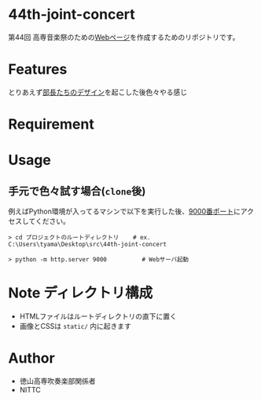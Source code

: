 # 44th-joint-concert

第44回 高専音楽祭のための[Webページ](https://nittc-winds.github.io/44th-joint-concert/)を作成するためのリポジトリです。

 

# Features
とりあえず[部長たちのデザイン](https://nittc-winds.github.io/44th-joint-concert/src)を起こした後色々やる感じ
 
# Requirement

 
 
# Usage
## 手元で色々試す場合(`clone`後)

例えばPython環境が入ってるマシンで以下を実行した後、[9000番ポート](http://localhost:9000/)にアクセスしてください。


```
> cd プロジェクトのルートディレクトリ    # ex. C:\Users\tyama\Desktop\src\44th-joint-concert

> python -m http.server 9000          # Webサーバ起動
```



# Note ディレクトリ構成

- HTMLファイルはルートディレクトリの直下に置く
- 画像とCSSは `static/` 内に起きます


# Author
 
 
* 徳山高専吹奏楽部関係者
* NITTC
 
